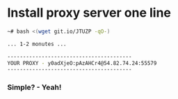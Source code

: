 # Install proxy server one line

```bash
~# bash <(wget git.io/JTUZP -qO-)

... 1-2 monutes ...

----------------------------------------
YOUR PROXY - y0adXjeO:pAzAHCr4@54.82.74.24:55579
----------------------------------------
```

### Simple? - Yeah!
